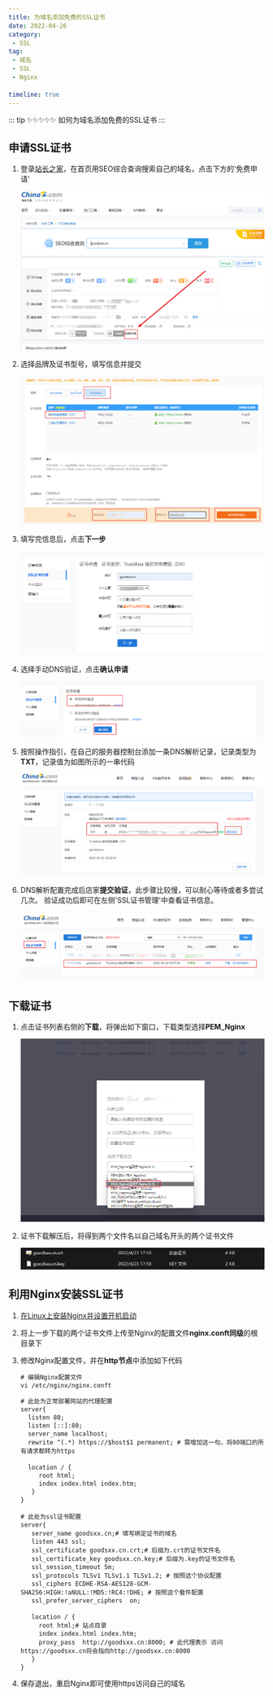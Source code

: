 ```yaml
---
title: 为域名添加免费的SSL证书
date: 2022-04-26
category:
 - SSL
tag: 
 - 域名
 - SSL
 - Nginx

timeline: true
---
```


::: tip ✨✨✨✨✨
如何为域名添加免费的SSL证书
:::

<!-- more -->

## 申请SSL证书

1. 登录[站长之家](https://seo.chinaz.com/ "站长之家")，在首页用SEO综合查询搜索自己的域名，点击下方的'免费申请'

   ![img](./image/domain-name-add-ssl-certificate/1650895183446.png "站长之家")
2. 选择品牌及证书型号，填写信息并提交

   ![选择证书](./image/domain-name-add-ssl-certificate/1650895317777.png "选择证书")
3. 填写完信息后，点击**下一步**

   ![站长之家](./image/domain-name-add-ssl-certificate/1650895434040.png "站长之家")
4. 选择手动DNS验证，点击**确认申请**

   ![站长之家](./image/domain-name-add-ssl-certificate/1650895584686.png "站长之家")
5. 按照操作指引，在自己的服务器控制台添加一条DNS解析记录，记录类型为**TXT**，记录值为如图所示的一串代码

   ![站长之家](./image/domain-name-add-ssl-certificate/1650895811146.png "站长之家")
6. DNS解析配置完成后店家**提交验证**，此步骤比较慢，可以耐心等待或者多尝试几次。
   验证成功后即可在左侧'SSL证书管理'中查看证书信息。

   ![站长之家](./image/domain-name-add-ssl-certificate/1650896190657.png "站长之家")

## 下载证书

1. 点击证书列表右侧的**下载**，将弹出如下窗口，下载类型选择**PEM_Nginx**

   ![img](./image/domain-name-add-ssl-certificate/1650896342040.png)
2. 证书下载解压后，将得到两个文件名以自己域名开头的两个证书文件

   ![img](./image/domain-name-add-ssl-certificate/1650896429306.png)

## 利用Nginx安装SSL证书

1. [在Linux上安装Nginx并设置开机启动](/docs/linux/installation-nginx.md)
2. 将上一步下载的两个证书文件上传至Nginx的配置文件**nginx.conft同级**的根目录下
3. 修改Nginx配置文件，并在**http节点**中添加如下代码

   ```shell
   # 编辑Nginx配置文件
   vi /etc/nginx/nginx.conft
   ```
   ```shell
   # 此处为正常部署网站的代理配置
   server{
     listen 80;
     listen [::]:80;
     server_name localhost;
     rewrite ^(.*) https://$host$1 permanent; # 需增加这一句，将80端口的所有请求都转为https

     location / {
        root html;
        index index.html index.htm;
      }
   }

   # 此处为ssl证书配置
   server{
      server_name goodsxx.cn;# 填写绑定证书的域名
      listen 443 ssl;
      ssl_certificate goodsxx.cn.crt;# 后缀为.crt的证书文件名
      ssl_certificate_key goodsxx.cn.key;# 后缀为.key的证书文件名
      ssl_session_timeout 5m;
      ssl_protocols TLSv1 TLSv1.1 TLSv1.2; # 按照这个协议配置
      ssl_ciphers ECDHE-RSA-AES128-GCM-SHA256:HIGH:!aNULL:!MD5:!RC4:!DHE; # 按照这个套件配置
      ssl_prefer_server_ciphers  on;

      location / {
        root html;# 站点目录
        index index.html index.htm;
        proxy_pass  http://goodsxx.cn:8000; # 此代理表示 访问https://goodsxx.cn将会指向http://goodsxx.cn:8000
      }
   }
   ```
4. 保存退出，重启Nginx即可使用https访问自己的域名
